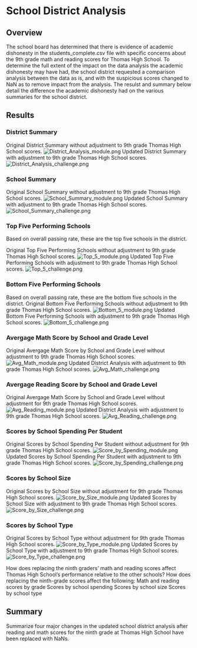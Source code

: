 # School District Analysis
## Overview
The school board has determined that there is evidence of academic dishonesty in the students_complete.csv file with specific concerns about the 9th grade math and reading scores for Thomas High School. To determine the full extent of the impact on the data analysis the academic dishonesty may have had, the school district requested a comparison analysis between the data as is, and with the suspicious scores changed to NaN as to remove impact from the analysis. The resulst and summary below detail the difference the academic dishonesty had on the various summaries for the school district. 

## Results

### District Summary
Original District Summary without adjustment to 9th grade Thomas High School scores.
![District_Analysis_module.png](https://github.com/rmchartman/School_District_Analysis/blob/master/Resources/District_Analysis_module.png)
Updated District Summary with adjustment to 9th grade Thomas High School scores.
![District_Analysis_challenge.png](https://github.com/rmchartman/School_District_Analysis/blob/master/Resources/District_Analysis_challenge.png)

### School Summary
Original School Summary without adjustment to 9th grade Thomas High School scores.
![School_Summary_module.png](https://github.com/rmchartman/School_District_Analysis/blob/master/Resources/School_Summary_module.png)
Updated School Summary with adjustment to 9th grade Thomas High School scores.
![School_Summary_challenge.png](https://github.com/rmchartman/School_District_Analysis/blob/master/Resources/School_Summary_challenge.png)

### Top Five Performing Schools
Based on overall passing rate, these are the top five schools in the district.

Original Top Five Performing Schools without adjustment to 9th grade Thomas High School scores.
![Top_5_module.png](https://github.com/rmchartman/School_District_Analysis/blob/master/Resources/Top_5_module.png)
Updated Top Five Performing Schools with adjustment to 9th grade Thomas High School scores.
![Top_5_challenge.png](https://github.com/rmchartman/School_District_Analysis/blob/master/Resources/Top_5_challenge.png)

### Bottom Five Performing Schools
Based on overall passing rate, these are the bottom five schools in the district.
Original Bottom Five Performing Schools without adjustment to 9th grade Thomas High School scores.
![Bottom_5_module.png](https://github.com/rmchartman/School_District_Analysis/blob/master/Resources/Bottom_5_module.png)
Updated Bottom Five Performing Schools with adjustment to 9th grade Thomas High School scores.
![Bottom_5_challenge.png](https://github.com/rmchartman/School_District_Analysis/blob/master/Resources/Bottom_5_challenge.png)

### Avergage Math Score by School and Grade Level
Original Avergage Math Score by School and Grade Level without adjustment to 9th grade Thomas High School scores.
![Avg_Math_module.png](https://github.com/rmchartman/School_District_Analysis/blob/master/Resources/Avg_Math_module.png)
Updated District Analysis with adjustment to 9th grade Thomas High School scores.
![Avg_Math_challenge.png](https://github.com/rmchartman/School_District_Analysis/blob/master/Resources/Avg_Math_challenge.png)

### Avergage Reading Score by School and Grade Level
Original Avergage Math Score by School and Grade Level without adjustment for 9th grade Thomas High School scores.
![Avg_Reading_module.png](https://github.com/rmchartman/School_District_Analysis/blob/master/Resources/Avg_Reading_module.png)
Updated District Analysis with adjustment to 9th grade Thomas High School scores.
![Avg_Reading_challenge.png](https://github.com/rmchartman/School_District_Analysis/blob/master/Resources/Avg_Reading_challenge.png)

### Scores by School Spending Per Student
Original Scores by School Spending Per Student without adjustment for 9th grade Thomas High School scores.
![Score_by_Spending_module.png](https://github.com/rmchartman/School_District_Analysis/blob/master/Resources/Score_by_Spending_module.png)
Updated Scores by School Spending Per Student with adjustment to 9th grade Thomas High School scores.
![Score_by_Spending_challenge.png](https://github.com/rmchartman/School_District_Analysis/blob/master/Resources/Score_by_Spending_challenge.png)

### Scores by School Size
Original Scores by School Size without adjustment for 9th grade Thomas High School scores.
![Score_by_Size_module.png](https://github.com/rmchartman/School_District_Analysis/blob/master/Resources/Score_by_Size_module.png)
Updated Scores by School Size with adjustment to 9th grade Thomas High School scores.
![Score_by_Size_challenge.png](https://github.com/rmchartman/School_District_Analysis/blob/master/Resources/Score_by_Size_challenge.png)

### Scores by School Type
Original Scores by School Type without adjustment for 9th grade Thomas High School scores.
![Score_by_Type_module.png](https://github.com/rmchartman/School_District_Analysis/blob/master/Resources/Score_by_Type_module.png)
Updated Scores by School Type with adjustment to 9th grade Thomas High School scores.
![Score_by_Type_challenge.png](https://github.com/rmchartman/School_District_Analysis/blob/master/Resources/Score_by_Type_challenge.png)

How does replacing the ninth graders’ math and reading scores affect Thomas High School’s performance relative to the other schools?
How does replacing the ninth-grade scores affect the following:
Math and reading scores by grade
Scores by school spending
Scores by school size
Scores by school type


## Summary
Summarize four major changes in the updated school district analysis after reading and math scores for the ninth grade at Thomas High School have been replaced with NaNs.
